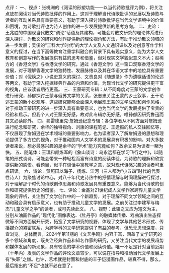 点评：
一、视点：张桃洲的《阅读的形塑功能——以当代诗歌批评为例》，将关注点放在阅读对当代诗歌批评的作用上，这对于理解当代诗歌批评的发展以及诗歌与读者的互动关系具有重要意义，有助于深入探讨诗歌批评在当代文学语境中的价值和困境，为诗歌批评也为诗人创作的进一步发展提供新的思考方向。
二、史论：王兆胜的中国现当代散文“调论”话语及其建构，可能会对散文研究的理论体系进行深入探讨，为散文的研究和创作提供新的理论视角和方法，有助于推动散文领域的进一步发展；吴俊的“工科大学时代”的大学人文及人文通识课以及对创意写作学科意义的探讨，在当下高等教育注重学科融合的背景下具有现实意义，能为大学人文教育和创意写作的发展提供有益的思考和借鉴，但对现实文学貌似意义不大；赵稀方的《香港文学》与香港文学的研究，通过《香港文学》这一窗口观察香港文学的发展，对于理解香港文学的独特性、发展脉络以及其在华语文学中的地位具有重要价值；对《倪焕之》小说史意义的探讨、文贵良对《随想录》作为遗嘱话语的论述等两文，有助于深入挖掘经典作品的内涵和价值，为现当代文学的研究提供更丰富的视角，应该读者期待更高。
三、王蒙研究专辑：从不同角度对王蒙的文学创作进行研究，孙郁探讨王蒙与俄苏文学的关系，张志忠关注王蒙的乡土叙事，王干论述王蒙的新小说观等，这些研究能够全面深入地展现王蒙的文学成就和创作风格，对于推动王蒙研究的进一步深入具有重要意义，也为当代文学的发展提供了宝贵的经验和启示。但我个人对王蒙无好感，故对此专辑亦无好感，唯孙郁因研究鲁迅而其文必读除外。
四、弗雷德里克·詹姆逊纪念专辑：各位学者从不同方面对詹姆逊进行纪念和研究，余华的独特视角、刘康的课程笔记、王逢振的私人交往回忆等，不仅展现了詹姆逊在学术领域的重要影响力，也为读者深入了解詹姆逊的思想和理论提供了多方位的视角，对于推动国内人文学术的发展具有积极的影响。对大多数读者来说，想必最感兴趣的是余华的“学术”能力究竟如何？故余文易为读者一睹为快。
五、随笔体：王璞和颜炼军的《象山谈诗：鸟永远都在学习飞行之中》，以随笔的形式谈诗，可能会带来一种轻松而富有诗意的阅读体验，为诗歌的理解和欣赏提供新的感悟。看题目，似乎在谈话中寓教学之意，故对现代诗感兴趣的读者可重点研读。
六、诗论：贺照田以海子、杨炼、江河（三人都为“小五四”时代的代表性诗人）为聚焦讨论中心，对八十年代史诗热中的抒情理解与时间理解进行探讨，对于理解那个时代的诗歌创作思潮和诗歌发展具有重要意义，能够为当代诗歌的创作和研究提供历史的借鉴。
七、评论：金鑫对21世纪成人文学作家跨界儿童文学现象的评析，关注到了文学创作中的一个新趋势，对于理解不同文学领域之间的互动和融合具有启示意义，也有助于推动儿童文学的发展。之前关注过李建军与梅杰“儿童文学之争”的读者，或可先读此文。
八、视野：此辑之文应为短文为主，分别从油画作品的“现代化”图像表达、《牡丹亭》的融媒体传播、戏曲演出生态探微等不同方面展开研究，拓宽了文学研究的视野，体现了文学与其他艺术形式、传播媒介的紧密联系，为跨学科的文学研究提供了有益的参考，但恐无思想深度，只宜浏览。
总体而言，2024年第11期的《文艺争鸣》内容丰富，涵盖了文学研究的多个领域和角度，既关注经典作品和知名作家的研究，又关注当代文学的发展趋势和媒体发展的新现象，具有较高的学术价值和阅读价值。唯一不足是针对当前近期（十年内）发表的文学作品的评论文章较少，可以说在指导和推动当代文学发展上有“失职”之嫌。也许，艺术就是封面和封底的丰子恺漫画作品，较真不得，那么，最后指出的“不足”也就不必在意了。
